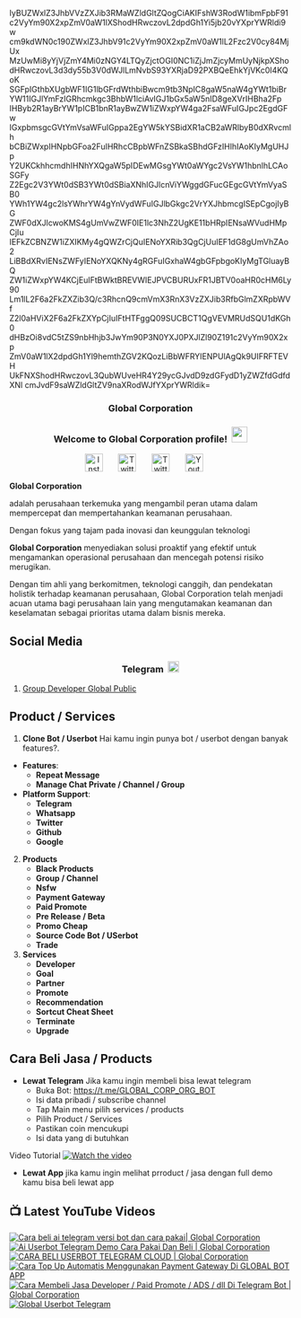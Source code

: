 IyBUZWxlZ3JhbVVzZXJib3RMaWZldGltZQogCiAKIFshW3RodW1ibmFpbF91
c2VyYm90X2xpZmV0aW1lXShodHRwczovL2dpdGh1Yi5jb20vYXprYWRldi9w
cm9kdWN0c190ZWxlZ3JhbV91c2VyYm90X2xpZmV0aW1lL2Fzc2V0cy84MjUx
MzUwMi8yYjVjZmY4Mi0zNGY4LTQyZjctOGI0NC1iZjJmZjcyMmUyNjkpXSho
dHRwczovL3d3dy55b3V0dWJlLmNvbS93YXRjaD92PXBQeEhkYjVKc0I4KQoK
SGFpIGthbXUgbWF1IG1lbGFrdWthbiBwcm9tb3NpIC8gaW5naW4gYWt1biBr
YW11IGJlYmFzIGRhcmkgc3BhbW1lciAvIGJ1bGx5aW5nID8geXVrIHBha2Fp
IHByb2R1ayBrYW1pICB1bnR1ayBwZW1iZWxpYW4ga2FsaWFuIGJpc2EgdGFw
IGxpbmsgcGVtYmVsaWFuIGppa2EgYW5kYSBidXR1aCB2aWRlbyB0dXRvcmlh
bCBiZWxpIHNpbGFoa2FuIHRhcCBpbWFnZSBkaSBhdGFzIHlhIAoKIyMgUHJp
Y2UKCkhhcmdhIHNhYXQgaW5pIDEwMGsgYWt0aWYgc2VsYW1hbnlhLCAoSGFy
Z2Egc2V3YWt0dSB3YWt0dSBiaXNhIGJlcnViYWggdGFucGEgcGVtYmVyaSB0
YWh1YW4gc2lsYWhrYW4gYnVydWFuIGJlbGkgc2VrYXJhbmcgISEpCgojIyBG
ZWF0dXJlcwoKMS4gUmVwZWF0IE1lc3NhZ2UgKE11bHRpIENsaWVudHMpCjIu
IEFkZCBNZW1iZXIKMy4gQWZrCjQuIENoYXRib3QgCjUuIEF1dG8gUmVhZAo2
LiBBdXRvIENsZWFyIENoYXQKNy4gRGFuIGxhaW4gbGFpbgoKIyMgTGluayBQ
ZW1iZWxpYW4KCjEuIFtBWktBREVWIEJPVCBURUxFR1JBTV0oaHR0cHM6Ly90
Lm1lL2F6a2FkZXZib3Q/c3RhcnQ9cmVmX3RnX3VzZXJib3RfbGlmZXRpbWVf
Z2l0aHViX2F6a2FkZXYpCjIuIFtHTFggQ09SUCBCT1QgVEVMRUdSQU1dKGh0
dHBzOi8vdC5tZS9nbHhjb3JwYm90P3N0YXJ0PXJlZl90Z191c2VyYm90X2xp
ZmV0aW1lX2dpdGh1Yl9hemthZGV2KQozLiBbWFRYIENPUlAgQk9UIFRFTEVH
UkFNXShodHRwczovL3QubWUveHR4Y29ycGJvdD9zdGFydD1yZWZfdGdfdXNl
cmJvdF9saWZldGltZV9naXRodWJfYXprYWRldik=

<!-- START GLOBAL CORPORATION -->
<h3 align="center">Global Corporation</h3>

<h3 align="center">
  Welcome to Global Corporation profile!
  <img src="https://media.giphy.com/media/hvRJCLFzcasrR4ia7z/giphy.gif" width="28">
</h3>

<!-- Social icons section -->
<p align="center">
  <a href="https://www.instagram.com/global__corporation/"><img width="32px" alt="Instagram" title="Telegram" src="https://upload.wikimedia.org/wikipedia/commons/a/a5/Instagram_icon.png"/></a>
  &#8287;&#8287;&#8287;&#8287;&#8287;
  <a href="https://t.me/GLOBAL_CORPORATION_ORG"><img width="32px" alt="Twitter" title="Telegram" src="https://upload.wikimedia.org/wikipedia/commons/8/82/Telegram_logo.svg"/></a>
  &#8287;&#8287;&#8287;&#8287;&#8287;
  <a href="https://twitter.com/global_corp_org"><img width="32px" alt="Twitter" title="Twitter" src="https://upload.wikimedia.org/wikipedia/commons/6/6f/Logo_of_Twitter.svg"/></a>
  &#8287;&#8287;&#8287;&#8287;&#8287;
  <a href="https://www.youtube.com/@global_Corporation"><img width="32px" alt="Youtube" title="Youtube" src="https://upload.wikimedia.org/wikipedia/commons/e/ef/Youtube_logo.png"/></a>
  &#8287;&#8287;&#8287;&#8287;&#8287;
</p>


**Global Corporation**

adalah perusahaan terkemuka yang mengambil peran utama dalam mempercepat dan mempertahankan keamanan perusahaan. 

Dengan fokus yang tajam pada inovasi dan keunggulan teknologi

**Global Corporation** menyediakan solusi proaktif yang efektif untuk mengamankan operasional perusahaan dan mencegah potensi risiko merugikan. 

Dengan tim ahli yang berkomitmen, teknologi canggih, dan pendekatan holistik terhadap keamanan perusahaan, Global Corporation telah menjadi acuan utama bagi perusahaan lain yang mengutamakan keamanan dan keselamatan sebagai prioritas utama dalam bisnis mereka.


## Social Media

<h3 align="center">
  Telegram
  <img src="https://upload.wikimedia.org/wikipedia/commons/8/82/Telegram_logo.svg" width="20">
</h3>

1. [Group Developer Global Public](https://t.me/DEVELOPER_GLOBAL_PUBLIC)

## Product / Services

1. **Clone Bot / Userbot**
  Hai kamu ingin punya bot / userbot dengan banyak features?. 
  - **Features**:
    - **Repeat Message**
    - **Manage Chat Private / Channel / Group**
  - **Platform Support**:
    - **Telegram**
    - **Whatsapp**
    - **Twitter**
    - **Github**
    - **Google** 
2. **Products**
    - **Black Products**
    - **Group / Channel**
    - **Nsfw**
    - **Payment Gateway**
    - **Paid Promote**
    - **Pre Release / Beta**
    - **Promo Cheap**
    - **Source Code Bot / USerbot**
    - **Trade**
3. **Services**
    - **Developer**
    - **Goal**
    - **Partner**
    - **Promote**
    - **Recommendation**
    - **Sortcut Cheat Sheet**
    - **Terminate**
    - **Upgrade**

## Cara Beli Jasa / Products 

- **Lewat Telegram**
  Jika kamu ingin membeli bisa lewat telegram
  -  Buka Bot: https://t.me/GLOBAL_CORP_ORG_BOT
  -  Isi data pribadi / subscribe channel
  -  Tap Main menu pilih services / products
  -  Pilih Product / Services
  -  Pastikan coin mencukupi
  -  Isi data yang di butuhkan
  
Video Tutorial
[![Watch the video](https://img.youtube.com/vi/TY0Y21C6asM/maxresdefault.jpg)](https://www.youtube.com/watch?v=TY0Y21C6asM)

- **Lewat App**
  jika kamu ingin melihat prroduct / jasa dengan full demo kamu bisa beli lewat app
 


## 📺 Latest YouTube Videos

  <!-- prettier-ignore-start -->
  <!-- BEGIN YOUTUBE-CARDS -->
[![Cara beli ai telegram versi bot dan cara pakai| Global Corporation](https://ytcards.demolab.com/?id=7LZhoklvS9A&title=Cara+beli+ai+telegram+versi+bot+dan+cara+pakai%7C+Global+Corporation&lang=id&timestamp=1710937415&background_color=%230d1117&title_color=%23ffffff&stats_color=%23dedede&max_title_lines=1&width=250&border_radius=5 "Cara beli ai telegram versi bot dan cara pakai| Global Corporation")](https://www.youtube.com/watch?v=7LZhoklvS9A)
[![Ai Userbot Telegram Demo Cara Pakai Dan Beli | Global Corporation](https://ytcards.demolab.com/?id=4mAZ6EgAhUo&title=Ai+Userbot+Telegram+Demo+Cara+Pakai+Dan+Beli+%7C+Global+Corporation&lang=id&timestamp=1710936251&background_color=%230d1117&title_color=%23ffffff&stats_color=%23dedede&max_title_lines=1&width=250&border_radius=5 "Ai Userbot Telegram Demo Cara Pakai Dan Beli | Global Corporation")](https://www.youtube.com/watch?v=4mAZ6EgAhUo)
[![CARA BELI USERBOT TELEGRAM CLOUD  | Global Corporation](https://ytcards.demolab.com/?id=uiDJwK9r3Cg&title=CARA+BELI+USERBOT+TELEGRAM+CLOUD++%7C+Global+Corporation&lang=id&timestamp=1710900440&background_color=%230d1117&title_color=%23ffffff&stats_color=%23dedede&max_title_lines=1&width=250&border_radius=5 "CARA BELI USERBOT TELEGRAM CLOUD  | Global Corporation")](https://www.youtube.com/watch?v=uiDJwK9r3Cg)
[![Cara Top Up Automatis Menggunakan Payment Gateway Di GLOBAL BOT APP](https://ytcards.demolab.com/?id=ADqzS5ORJsU&title=Cara+Top+Up+Automatis+Menggunakan+Payment+Gateway+Di+GLOBAL+BOT+APP&lang=id&timestamp=1710721879&background_color=%230d1117&title_color=%23ffffff&stats_color=%23dedede&max_title_lines=1&width=250&border_radius=5 "Cara Top Up Automatis Menggunakan Payment Gateway Di GLOBAL BOT APP")](https://www.youtube.com/watch?v=ADqzS5ORJsU)
[![Cara Membeli Jasa Developer / Paid Promote / ADS / dll Di Telegram Bot | Global Corporation](https://ytcards.demolab.com/?id=TY0Y21C6asM&title=Cara+Membeli+Jasa+Developer+%2F+Paid+Promote+%2F+ADS+%2F+dll+Di+Telegram+Bot+%7C+Global+Corporation&lang=id&timestamp=1710717990&background_color=%230d1117&title_color=%23ffffff&stats_color=%23dedede&max_title_lines=1&width=250&border_radius=5 "Cara Membeli Jasa Developer / Paid Promote / ADS / dll Di Telegram Bot | Global Corporation")](https://www.youtube.com/watch?v=TY0Y21C6asM)
[![Global Userbot Telegram](https://ytcards.demolab.com/?id=Kyj1Zl04_68&title=Global+Userbot+Telegram&lang=id&timestamp=1710690464&background_color=%230d1117&title_color=%23ffffff&stats_color=%23dedede&max_title_lines=1&width=250&border_radius=5 "Global Userbot Telegram")](https://www.youtube.com/watch?v=Kyj1Zl04_68)
<!-- END YOUTUBE-CARDS -->
  <!-- prettier-ignore-end -->
<!-- END GLOBAL CORPORATION -->
